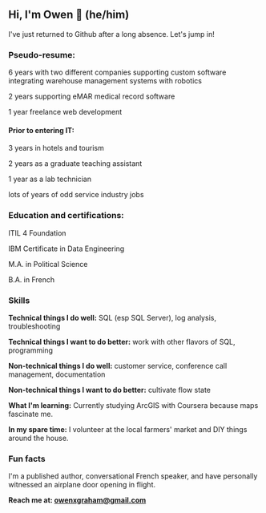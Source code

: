 ## Hi, I'm Owen 👋 (he/him)

<!--
**forgotten-where-clause/forgotten-where-clause** is a ✨ _special_ ✨ repository because its `README.md` (this file) appears on your GitHub profile.

Here are some ideas to get you started:

- 🌱 I’m currently learning ...
- 👯 I’m looking to collaborate on ...
- 🤔 I’m looking for help with ...
- 💬 Ask me about ...
- 📫 How to reach me: ...
- 😄 Pronouns: ...
- ⚡ Fun fact: ...
-->
I've just returned to Github after a long absence. Let's jump in!

### Pseudo-resume:

6 years with two different companies supporting custom software integrating warehouse management systems with robotics

2 years supporting eMAR medical record software

1 year freelance web development


#### Prior to entering IT:

3 years in hotels and tourism

2 years as a graduate teaching assistant

1 year as a lab technician

lots of years of odd service industry jobs


### Education and certifications:

ITIL 4 Foundation

IBM Certificate in Data Engineering

M.A. in Political Science

B.A. in French


### Skills
**Technical things I do well:** SQL (esp SQL Server), log analysis, troubleshooting

**Technical things I want to do better:** work with other flavors of SQL, programming

**Non-technical things I do well:** customer service, conference call management, documentation

**Non-technical things I want to do better:** cultivate flow state

**What I'm learning:** Currently studying ArcGIS with Coursera because maps fascinate me.

**In my spare time:** I volunteer at the local farmers' market and DIY things around the house.


### Fun facts 
I'm a published author, conversational French speaker, and have personally witnessed an airplane door opening in flight.

**Reach me at: owenxgraham@gmail.com**


